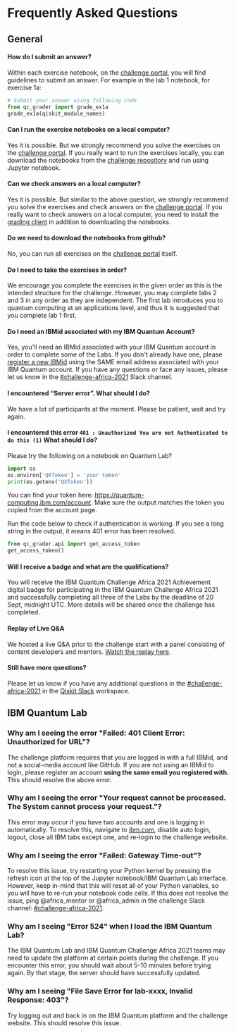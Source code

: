 # Frequently Asked Questions
## General
#### How do I submit an answer?

Within each exercise notebook, on the [challenge portal](http://ibm.co/ibmQuantumAfrica21), you will find guidelines to submit an answer. For example in the lab 1 notebook, for exercise 1a:

```python
# Submit your answer using following code
from qc_grader import grade_ex1a
grade_ex1a(qiskit_module_names)
```

#### Can I run the exercise notebooks on a local computer?

Yes it is possible. But we strongly recommend you solve the exercises on the [challenge portal](http://ibm.co/ibmQuantumAfrica21). If you really want to run the exercises locally, you can download the notebooks from the [challenge repository](https://github.com/qiskit-community/ibm-quantum-challenge-africa-2021) and run using Jupyter notebook.

#### Can we check answers on a local computer?

Yes it is possible. But similar to the above question, we strongly recommend you solve the exercises and check answers on the [challenge portal](http://ibm.co/ibmQuantumAfrica21). If you really want to check answers on a local computer, you need to install the [grading client](https://github.com/qiskit-community/Quantum-Challenge-Grader) in addition to downloading the notebooks.

#### Do we need to download the notebooks from github?

No, you can run all exercises on the [challenge portal](http://ibm.co/ibmQuantumAfrica21) itself.

#### Do I need to take the exercises in order?

We encourage you complete the exercises in the given order as this is the intended structure for the challenge. However, you may complete labs 2 and 3 in any order as they are independent. The first lab introduces you to quantum computing at an applications level, and thus it is suggested that you complete lab 1 first.

#### Do I need an IBMid associated with my IBM Quantum Account?

Yes, you'll need an IBMid associated with your IBM Quantum account in order to complete some of the Labs. If you don't already have one, please [register a new IBMid](https://auth.quantum-computing.ibm.com/auth/idaas) using the SAME email address associated with your IBM Quantum account. If you have any questions or face any issues, please let us know in the [#challenge-africa-2021](https://qiskit.slack.com/archives/C02C8MKP153) Slack channel.

#### I encountered “Server error”. What should I do?

We have a lot of participants at the moment. Please be patient, wait and try again.

#### I encountered this error `401 : Unauthorized You are not Authenticated to do this (1)` What should I do?

Please try the following on a notebook on Quantum Lab?
```python
import os
os.environ['QXToken'] = 'your token'
print(os.getenv('QXToken'))
```
You can find your token here: https://quantum-computing.ibm.com/account. Make sure the output matches the token you copied from the account page.

Run the code below to check if authentication is working. If you see a long string in the output, it means 401 error has been resolved.

```python
from qc_grader.api import get_access_token
get_access_token()
```

#### Will I receive a badge and what are the qualifications?
You will receive the IBM Quantum Challenge Africa 2021 Achievement digital badge for participating in the IBM Quantum Challenge Africa 2021 and successfully completing all three of the Labs by the deadline of 20 Sept, midnight UTC. More details will be shared once the challenge has completed. 

#### Replay of Live Q&A

We hosted a live Q&A prior to the challenge start with a panel consisting of content developers and mentors. [Watch the replay here](http://ibm.co/AfricaChallenge_QA).

#### Still have more questions?

Please let us know if you have any additional questions in the [#challenge-africa-2021](https://qiskit.slack.com/archives/C02C8MKP153) in the [Qiskit Slack](https://ibm.co/joinqiskitslack) workspace. 

## IBM Quantum Lab

### Why am I seeing the error "Failed: 401 Client Error: Unauthorized for URL"?

The challenge platform requires that you are logged in with a full IBMid, and not a social-media account like GitHub. If you are not using an IBMid to login, please register an account **using the same email you registered with.** This should resolve the above error.

### Why am I seeing the error "Your request cannot be processed. The System cannot process your request."?

This error may occur if you have two accounts and one is logging in automatically. To resolve this, navigate to [ibm.com](https://ibm.com), disable auto login, logout, close all IBM tabs except one, and re-login to the challenge website.

### Why am I seeing the error "Failed: Gateway Time-out"?

To resolve this issue, try restarting your Python kernel by pressing the refresh icon at the top of the Jupyter notebook/IBM Quantum Lab interface. However, keep in-mind that this will reset all of your Python variables, so you will have to re-run your notebook code cells. If this does not resolve the issue, ping @africa_mentor or @africa_admin in the challenge Slack channel: [#challenge-africa-2021](https://qiskit.slack.com/archives/C02C8MKP153).

### Why am I seeing "Error 524" when I load the IBM Quantum Lab?

The IBM Quantum Lab and IBM Quantum Challenge Africa 2021 teams may need to update the platform at certain points during the challenge. If you encounter this error, you should wait about 5-10 minutes before trying again. By that stage, the server should have successfully updated.

### Why am I seeing "File Save Error for lab-xxxx, Invalid Response: 403"?

Try logging out and back in on the IBM Quantum platform and the challenge website. This should resolve this issue.
